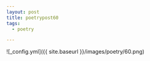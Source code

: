 ```yaml
---
layout: post
title: poetrypost60
tags:
  - poetry

---
```




![_config.yml]({{ site.baseurl }}/images/poetry/60.png)

